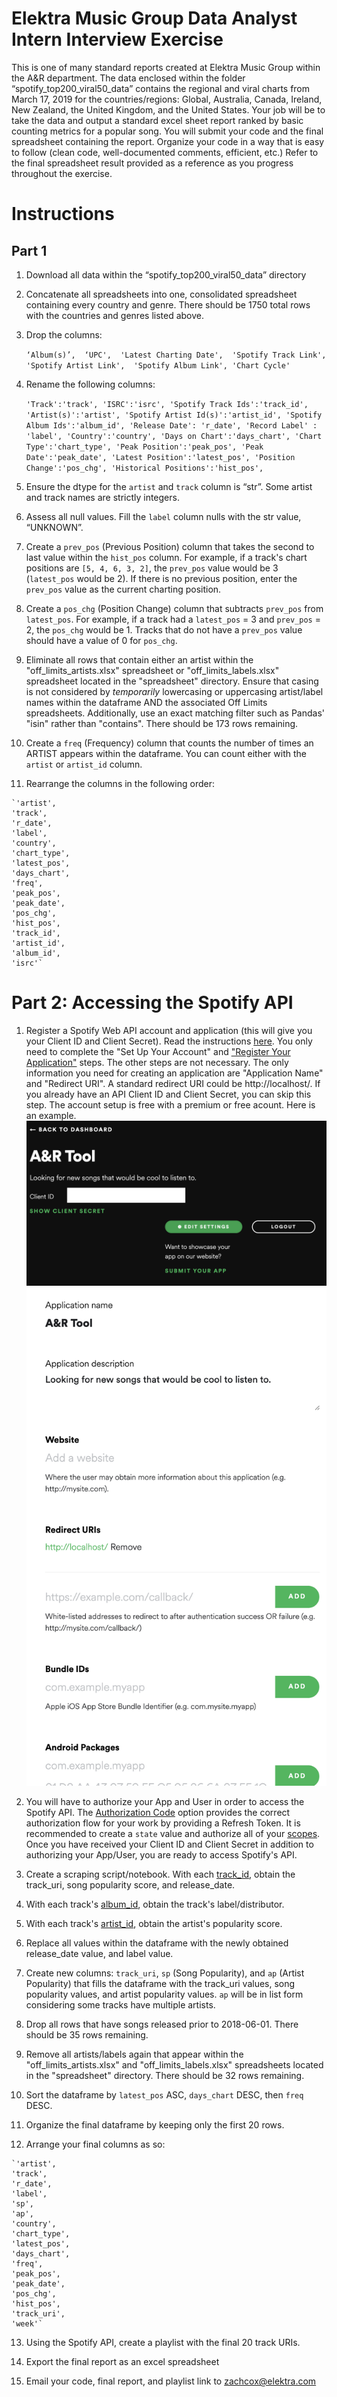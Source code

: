 # Elektra Music Group Data Analyst Intern Interview Exercise
This is one of many standard reports created at Elektra Music Group within the A&R department.  The data enclosed within the folder “spotify_top200_viral50_data” contains the regional and viral charts from March 17, 2019 for the countries/regions: Global, Australia, Canada, Ireland, New Zealand, the United Kingdom, and the United States.  Your job will be to take the data and output a standard excel sheet report ranked by basic counting metrics for a popular song.  You will submit your code and the final spreadsheet containing the report.  Organize your code in a way that is easy to follow (clean code, well-documented comments, efficient, etc.) Refer to the final spreadsheet result provided as a reference as you progress throughout the exercise.  

# Instructions

## Part 1
1.  Download all data within the “spotify_top200_viral50_data” directory


2.  Concatenate all spreadsheets into one, consolidated spreadsheet containing every country and genre.  There should be 1750 total rows with the countries and genres listed above.  


3.  Drop the columns: 
    
    `‘Album(s)’, 
    ‘UPC', 
    'Latest Charting Date', 
    'Spotify Track Link', 
    'Spotify Artist Link', 
    'Spotify Album Link',
    'Chart Cycle'`
    
    
4.  Rename the following columns:

    `'Track':'track',
    'ISRC':'isrc',
    'Spotify Track Ids':'track_id',
    'Artist(s)':'artist',
    'Spotify Artist Id(s)':'artist_id',
    'Spotify Album Ids':'album_id',
    'Release Date': 'r_date',
    'Record Label' : 'label',
    'Country':'country',
    'Days on Chart':'days_chart',
    'Chart Type':'chart_type',
    'Peak Position':'peak_pos',
    'Peak Date':'peak_date',
    'Latest Position':'latest_pos',
    'Position Change':'pos_chg',
    'Historical Positions':'hist_pos',`



5.  Ensure the dtype for the `artist` and `track` column is “str”. Some artist and track names are strictly integers.   


6.  Assess all null values.  Fill the `label` column nulls with the str value, “UNKNOWN”.  


7.  Create a `prev_pos` (Previous Position) column that takes the second to last value within the `hist_pos` column. For example, if a track's chart positions are `[5, 4, 6, 3, 2]`, the `prev_pos` value would be 3 (`latest_pos` would be 2). If there is no previous position, enter the `prev_pos` value as the current charting position.  


8.  Create a `pos_chg` (Position Change) column that subtracts `prev_pos` from `latest_pos`.  For example, if a track had a `latest_pos` = 3 and `prev_pos` = 2, the `pos_chg` would be 1.  Tracks that do not have a `prev_pos` value should have a value of 0 for `pos_chg`.


9.  Eliminate all rows that contain either an artist within the "off_limits_artists.xlsx" spreadsheet or "off_limits_labels.xlsx" spreadsheet located in the "spreadsheet" directory.  Ensure that casing is not considered by *temporarily* lowercasing or uppercasing artist/label names within the dataframe AND the associated Off Limits spreadsheets.  Additionally, use an exact matching filter such as Pandas' "isin" rather than "contains".  There should be 173 rows remaining. 


10.  Create a `freq` (Frequency) column that counts the number of times an ARTIST appears within the dataframe.  You can count either with the `artist` or `artist_id` column.  


11.  Rearrange the columns in the following order:

    `'artist', 
    'track', 
    'r_date', 
    'label', 
    'country', 
    'chart_type',
    'latest_pos',
    'days_chart', 
    'freq', 
    'peak_pos', 
    'peak_date', 
    'pos_chg', 
    'hist_pos',  
    'track_id', 
    'artist_id', 
    'album_id', 
    'isrc'`


# Part 2: Accessing the Spotify API
1. Register a Spotify Web API account and application (this will give you your Client ID and Client Secret). Read the instructions [here](https://developer.spotify.com/documentation/web-api/quick-start/).  You only need to complete the "Set Up Your Account" and ["Register Your Application"](https://developer.spotify.com/documentation/general/guides/app-settings/#register-your-app) steps.  The other steps are not necessary.  The only information you need for creating an application are "Application Name" and "Redirect URI".  A standard redirect URI could be http://localhost/.  If you already have an API Client ID and Client Secret, you can skip this step.  The account setup is free with a premium or free acount. Here is an example.  
![Application Authorization - 1](./images/1_app_authorize.png)
![Application Authorization - 2](./images/2_app_authorize.png)


2. You will have to authorize your App and User in order to access the Spotify API.  The [Authorization Code](https://developer.spotify.com/documentation/general/guides/authorization-guide/#authorization-code-flow) option provides the correct authorization flow for your work by providing a Refresh Token. It is recommended to create a `state` value and authorize all of your [scopes](https://developer.spotify.com/documentation/general/guides/scopes/). Once you have received your Client ID and Client Secret in addition to authorizing your App/User, you are ready to access Spotify's API. 


3.  Create a scraping script/notebook.  With each [track_id](https://developer.spotify.com/console/get-track/?id=&market=), obtain the track_uri, song popularity score, and release_date.


4.  With each track's [album_id](https://developer.spotify.com/console/get-album/), obtain the track's label/distributor.  


5.  With each track's [artist_id](https://developer.spotify.com/console/get-artist/), obtain the artist's popularity score.  


6.  Replace all values within the dataframe with the newly obtained release_date value, and label value.  


7.  Create new columns: `track_uri`, `sp` (Song Popularity), and `ap` (Artist Popularity) that fills the dataframe with the track_uri values, song popularity values, and artist popularity values. `ap` will be in list form considering some tracks have multiple artists. 


8.  Drop all rows that have songs released prior to 2018-06-01. There should be 35 rows remaining.  


9.  Remove all artists/labels again that appear within the "off_limits_artists.xlsx" and "off_limits_labels.xlsx" spreadsheets located in the "spreadsheet" directory.  There should be 32 rows remaining. 


10.  Sort the dataframe by `latest_pos` ASC, `days_chart` DESC, then `freq` DESC.


11.  Organize the final dataframe by keeping only the first 20 rows.  


12.  Arrange your final columns as so:

    `'artist', 
    'track', 
    'r_date', 
    'label', 
    'sp', 
    'ap', 
    'country', 
    'chart_type',
    'latest_pos',
    'days_chart', 
    'freq', 
    'peak_pos', 
    'peak_date', 
    'pos_chg', 
    'hist_pos', 
    'track_uri', 
    'week'`


13.  Using the Spotify API, create a playlist with the final 20 track URIs.  


14.  Export the final report as an excel spreadsheet 


15.  Email your code, final report, and playlist link to zachcox@elektra.com
